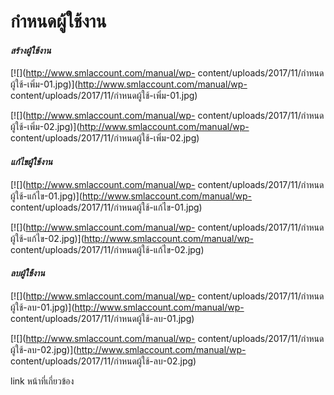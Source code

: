 # กำหนดผู้ใช้งาน

#### _**สร้างผู้ใช้งาน**_

[![](http://www.smlaccount.com/manual/wp-
content/uploads/2017/11/กำหนดผู้ใช้-เพิ่ม-01.jpg)](http://www.smlaccount.com/manual/wp-
content/uploads/2017/11/กำหนดผู้ใช้-เพิ่ม-01.jpg)

[![](http://www.smlaccount.com/manual/wp-
content/uploads/2017/11/กำหนดผู้ใช้-เพิ่ม-02.jpg)](http://www.smlaccount.com/manual/wp-
content/uploads/2017/11/กำหนดผู้ใช้-เพิ่ม-02.jpg)



#### _**แก้ไขผู้ใช้งาน**_

[![](http://www.smlaccount.com/manual/wp-
content/uploads/2017/11/กำหนดผู้ใช้-แก้ไข-01.jpg)](http://www.smlaccount.com/manual/wp-
content/uploads/2017/11/กำหนดผู้ใช้-แก้ไข-01.jpg)

[![](http://www.smlaccount.com/manual/wp-
content/uploads/2017/11/กำหนดผู้ใช้-แก้ไข-02.jpg)](http://www.smlaccount.com/manual/wp-
content/uploads/2017/11/กำหนดผู้ใช้-แก้ไข-02.jpg)

#### _**ลบผู้ใช้้งาน**_

[![](http://www.smlaccount.com/manual/wp-
content/uploads/2017/11/กำหนดผู้ใช้-ลบ-01.jpg)](http://www.smlaccount.com/manual/wp-
content/uploads/2017/11/กำหนดผู้ใช้-ลบ-01.jpg)

[![](http://www.smlaccount.com/manual/wp-
content/uploads/2017/11/กำหนดผู้ใช้-ลบ-02.jpg)](http://www.smlaccount.com/manual/wp-
content/uploads/2017/11/กำหนดผู้ใช้-ลบ-02.jpg)

link หน้าที่เกี่ยวข้อง









